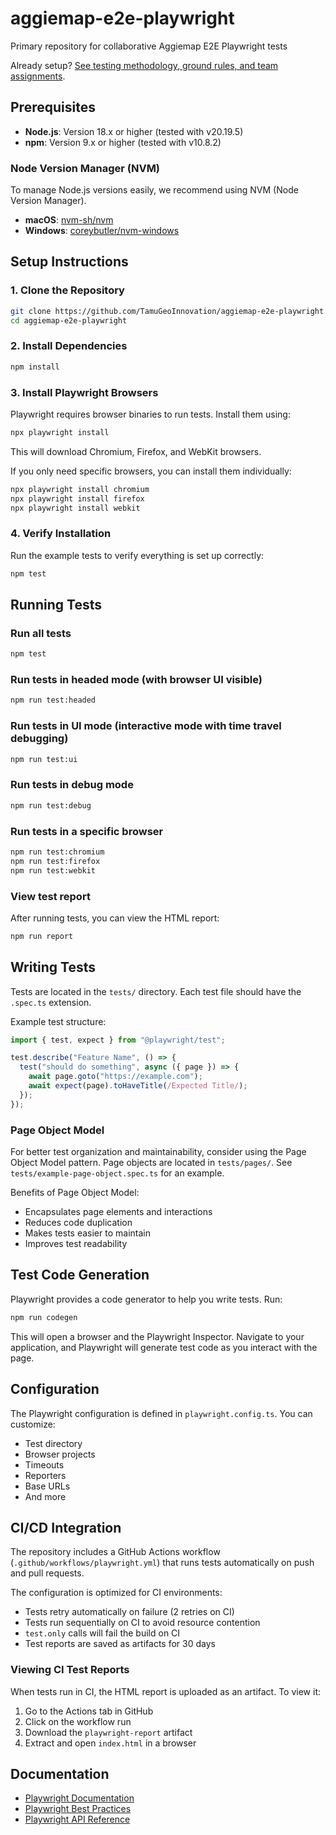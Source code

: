 # aggiemap-e2e-playwright

Primary repository for collaborative Aggiemap E2E Playwright tests

Already setup? [See testing methodology, ground rules, and team assignments](./tests/README.md).

## Prerequisites

- **Node.js**: Version 18.x or higher (tested with v20.19.5)
- **npm**: Version 9.x or higher (tested with v10.8.2)

### Node Version Manager (NVM)

To manage Node.js versions easily, we recommend using NVM (Node Version Manager).

- **macOS**: [nvm-sh/nvm](https://github.com/nvm-sh/nvm)
- **Windows**: [coreybutler/nvm-windows](https://github.com/coreybutler/nvm-windows)

## Setup Instructions

### 1. Clone the Repository

```bash
git clone https://github.com/TamuGeoInnovation/aggiemap-e2e-playwright.git
cd aggiemap-e2e-playwright
```

### 2. Install Dependencies

```bash
npm install
```

### 3. Install Playwright Browsers

Playwright requires browser binaries to run tests. Install them using:

```bash
npx playwright install
```

This will download Chromium, Firefox, and WebKit browsers.

If you only need specific browsers, you can install them individually:

```bash
npx playwright install chromium
npx playwright install firefox
npx playwright install webkit
```

### 4. Verify Installation

Run the example tests to verify everything is set up correctly:

```bash
npm test
```

## Running Tests

### Run all tests

```bash
npm test
```

### Run tests in headed mode (with browser UI visible)

```bash
npm run test:headed
```

### Run tests in UI mode (interactive mode with time travel debugging)

```bash
npm run test:ui
```

### Run tests in debug mode

```bash
npm run test:debug
```

### Run tests in a specific browser

```bash
npm run test:chromium
npm run test:firefox
npm run test:webkit
```

### View test report

After running tests, you can view the HTML report:

```bash
npm run report
```

## Writing Tests

Tests are located in the `tests/` directory. Each test file should have the `.spec.ts` extension.

Example test structure:

```typescript
import { test, expect } from "@playwright/test";

test.describe("Feature Name", () => {
  test("should do something", async ({ page }) => {
    await page.goto("https://example.com");
    await expect(page).toHaveTitle(/Expected Title/);
  });
});
```

### Page Object Model

For better test organization and maintainability, consider using the Page Object Model pattern. Page objects are located in `tests/pages/`. See `tests/example-page-object.spec.ts` for an example.

Benefits of Page Object Model:

- Encapsulates page elements and interactions
- Reduces code duplication
- Makes tests easier to maintain
- Improves test readability

## Test Code Generation

Playwright provides a code generator to help you write tests. Run:

```bash
npm run codegen
```

This will open a browser and the Playwright Inspector. Navigate to your application, and Playwright will generate test code as you interact with the page.

## Configuration

The Playwright configuration is defined in `playwright.config.ts`. You can customize:

- Test directory
- Browser projects
- Timeouts
- Reporters
- Base URLs
- And more

## CI/CD Integration

The repository includes a GitHub Actions workflow (`.github/workflows/playwright.yml`) that runs tests automatically on push and pull requests.

The configuration is optimized for CI environments:

- Tests retry automatically on failure (2 retries on CI)
- Tests run sequentially on CI to avoid resource contention
- `test.only` calls will fail the build on CI
- Test reports are saved as artifacts for 30 days

### Viewing CI Test Reports

When tests run in CI, the HTML report is uploaded as an artifact. To view it:

1. Go to the Actions tab in GitHub
2. Click on the workflow run
3. Download the `playwright-report` artifact
4. Extract and open `index.html` in a browser

## Documentation

- [Playwright Documentation](https://playwright.dev/)
- [Playwright Best Practices](https://playwright.dev/docs/best-practices)
- [Playwright API Reference](https://playwright.dev/docs/api/class-playwright)
